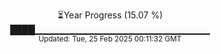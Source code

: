 <p align="center">
⏳Year Progress (15.07 %)<br>
████▁▁▁▁▁▁▁▁▁▁▁▁▁▁▁▁▁▁▁▁▁▁▁▁▁▁ <br>
<sub>Updated: Tue, 25 Feb 2025 00:11:32 GMT</sub>
</p>

